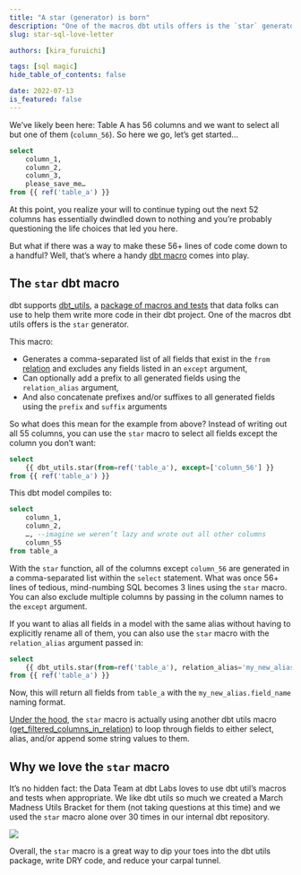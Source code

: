 ```yaml
---
title: "A star (generator) is born"
description: "One of the macros dbt utils offers is the `star` generator. This dbt macro is one of our favorites because it lets you select all the fields you want without writing the columns you don't."
slug: star-sql-love-letter

authors: [kira_furuichi]

tags: [sql magic]
hide_table_of_contents: false

date: 2022-07-13
is_featured: false
---
```



We’ve likely been here: Table A has 56 columns and we want to select all but one of them (`column_56`). So here we go, let’s get started…

```sql
select
	column_1,
	column_2,
	column_3,
	please_save_me…
from {{ ref('table_a') }}
```

At this point, you realize your will to continue typing out the next 52 columns has essentially dwindled down to nothing and you’re probably questioning the life choices that led you here.

But what if there was a way to make these 56+ lines of code come down to a handful? Well, that’s where a handy [dbt macro](https://docs.getdbt.com/docs/building-a-dbt-project/jinja-macros) comes into play.

## The `star` dbt macro

dbt supports [dbt_utils](https://github.com/dbt-labs/dbt-utils), a [package of macros and tests](https://docs.getdbt.com/docs/building-a-dbt-project/package-management) that data folks can use to help them write more <Term id="dry" /> code in their dbt project. One of the macros dbt utils offers is the `star` generator.

This macro:

* Generates a comma-separated list of all fields that exist in the `from` [relation](https://docs.getdbt.com/reference/dbt-classes#relation) and excludes any fields listed in an `except` argument,
* Can optionally add a prefix to all generated fields using the `relation_alias`  argument,
* And also concatenate prefixes and/or suffixes to all generated fields using the  `prefix` and `suffix` arguments

So what does this mean for the example from above? Instead of writing out all 55 columns, you can use the `star` macro to select all fields except the column you don’t want:

```sql
select
	{{ dbt_utils.star(from=ref('table_a'), except=['column_56'] }}
from {{ ref('table_a') }}
```

This dbt model compiles to:

```sql
select
	column_1,
	column_2,
	…, --imagine we weren’t lazy and wrote out all other columns
	column_55
from table_a
```

With the `star` function, all of the columns except `column_56` are generated in a comma-separated list within the `select` statement. What was once 56+ lines of tedious, mind-numbing SQL becomes 3 lines using the `star` macro. You can also exclude multiple columns by passing in the column names to the `except` argument.

If you want to alias all fields in a model with the same alias without having to explicitly rename all of them, you can also use the `star` macro with the `relation_alias` argument passed in:

```sql
select
	{{ dbt_utils.star(from=ref('table_a'), relation_alias='my_new_alias') }}
from {{ ref('table_a') }}
```

Now, this will return all fields from `table_a` with the `my_new_alias.field_name` naming format.

[Under the hood](https://github.com/dbt-labs/dbt-utils/blob/main/macros/sql/star.sql), the `star` macro is actually using another dbt utils macro ([get_filtered_columns_in_relation](https://github.com/dbt-labs/dbt-utils#get_filtered_columns_in_relation-source)) to loop through fields to either select, alias, and/or append some string values to them.

## Why we love the `star` macro

It’s no hidden fact: the Data Team at dbt Labs loves to use dbt util’s macros and tests when appropriate. We like dbt utils so much we created a March Madness Utils Bracket for them (not taking questions at this time) and we used the `star` macro alone over 30 times in our internal dbt repository.

![](/img/blog/2022-07-13-star-sql-love-letter/utils-madness-1.png)


Overall, the `star` macro is a great way to dip your toes into the dbt utils package, write DRY code, and reduce your carpal tunnel.